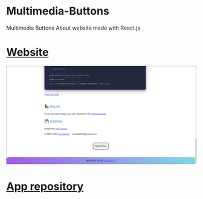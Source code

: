 # Multimedia-Buttons
Multimedia Buttons About website made with React.js
# [Website](https://maciekkoks.github.io/Multimedia-Buttons/)
![preview](https://raw.githubusercontent.com/maciekkoks/Multimedia-Buttons/Website/Img/screenshot.png)
# [App repository](https://github.com/maciekkoks/Multimedia-Buttons)

